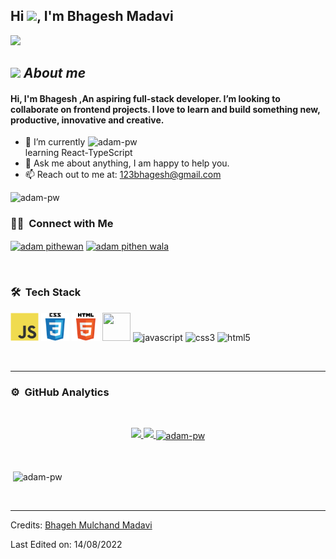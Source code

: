 ## Hi <img src="https://raw.githubusercontent.com/iampavangandhi/iampavangandhi/master/gifs/Hi.gif" width="30px">, I'm Bhagesh Madavi
<p>
  <a href="https://github.com/DenverCoder1/readme-typing-svg"><img src="https://readme-typing-svg.herokuapp.com?&font=IBM+Plex+Sans&color=abcdei&size=25&lines=Welcome+to+my+GitHub+Profile!;I'm+a+Full-Stack+Web+Developer;I'm+a+Software+Engineer" /></a>
</p>
<!-- ### A passionate Full-Stack Web Developer from India -->

<!--
**123bhagesh/123bhagesh** is a ✨ _special_ ✨ repository because its `README.md` (this file) appears on your GitHub profile.

Here are some ideas to get you started:

- 🔭 I’m currently working on ...
- 🌱 I’m currently learning React
- 👯 I’m looking to collaborate on ...
- 🤔 I’m looking for help with ...
- 💬 Ask me about ...
- 📫 How to reach me: ...
- 😄 Pronouns: ...
- ⚡ Fun fact: ...
-->

## <img src="https://media.giphy.com/media/ObNTw8Uzwy6KQ/giphy.gif" width="30px">&nbsp;***About me***

<h4>Hi, I'm Bhagesh ,An aspiring full-stack developer. I’m looking to collaborate on frontend projects. I love to learn and build something new, productive, innovative and creative.</h4>
<p><img align="right" width="380px" src="https://github.com/Adam-pw/Adam-pw/blob/main/animation_500_kxa883sd.gif" alt="adam-pw" /></p>

- 🌱 I’m currently learning React-TypeScript
- 💬 Ask me about anything, I am happy to help you.
- 📫 Reach out to me at: 123bhagesh@gmail.com

<p align="left"> <img width="130px" height="25px" src="https://komarev.com/ghpvc/?username=123bhagesh&label=Profile%20views&color=0e75b6&style=flat"
    alt="adam-pw" /> 
  </p>

### 🤝🏻 &nbsp;Connect with Me

<p align="left">
  <a href="https://www.linkedin.com/in/bhagesh-madavi-a3b730219/" target="blank"><img align="center"
      src="https://raw.githubusercontent.com/rahuldkjain/github-profile-readme-generator/master/src/images/icons/Social/linked-in-alt.svg"
      alt="adam pithewan" height="30" width="40" /></a>
  <a href="https://www.facebook.com/bhagesh.madavi" target="blank"><img align="center"
      src="https://raw.githubusercontent.com/rahuldkjain/github-profile-readme-generator/master/src/images/icons/Social/facebook.svg"
      alt="adam pithen wala" height="30" width="40" /></a>

</p>

<br>

### 🛠 &nbsp;Tech Stack
 <p >
 <img
      src="https://raw.githubusercontent.com/devicons/devicon/master/icons/javascript/javascript-original.svg"
      alt="javascript" width="45" height="45" />
 <img
      src="https://raw.githubusercontent.com/devicons/devicon/master/icons/css3/css3-original-wordmark.svg" alt="css3"
      width="45" height="45" />
 <img
      src="https://raw.githubusercontent.com/devicons/devicon/master/icons/html5/html5-original-wordmark.svg"
      alt="html5" width="45" height="45" />
 <img
      src="https://brandslogos.com/wp-content/uploads/thumbs/react-logo-vector-1.svg"
      width="45" height="45" />
  <img
      src="https://upload.wikimedia.org/wikipedia/commons/thumb/d/d9/Node.js_logo.svg/590px-Node.js_logo.svg.png"
      alt="javascript" width="45" height="45" />
 <img
      src="https://blog.telexarsoftware.com/wp-content/uploads/2019/11/logo-redux.png" alt="css3"
      width="45" height="45" />
 <img
      src="https://pbs.twimg.com/profile_images/1244925541448286208/rzylUjaf_400x400.jpg"
      alt="html5" width="45" height="45" />     

 </p>
 <br/>
 
 -----

### ⚙️ &nbsp;GitHub Analytics
​
<div align="center">

<a href="https://github.com/123bhagesh">

<img height="160em" src="https://github-readme-stats-eight-theta.vercel.app/api?username=123bhagesh&show_icons=true&theme=algolia&include_all_commits=true&count_private=true"/>

<img height="160em" src="https://github-readme-stats-eight-theta.vercel.app/api/top-langs/?username=123bhagesh&layout=compact&langs_count=5&theme=algolia"/>

<img align="center" height="170rem" src="https://github-readme-streak-stats.herokuapp.com/?user=123bhagesh&theme=dark&background=0d1117&date_format=M%20j%5B%2C%20Y%5D" alt="adam-pw" />
</a>
</div>
<br>
<br>

<p>&nbsp;<img align="center" src="https://github-readme-stats.vercel.app/api?username=123bhagesh&show_icons=true&locale=en&bg_color=0d1117&text_color=ffffff&repo=convoychat"
    alt="adam-pw" /></p>

<br>

-----
Credits: [Bhageh Mulchand Madavi](https://github.com/123bhagesh)

Last Edited on: 14/08/2022

